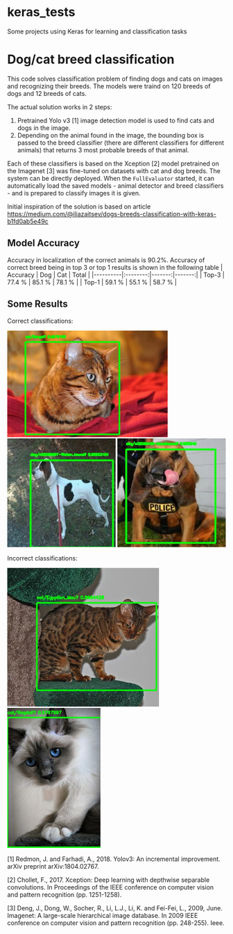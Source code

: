 # keras_tests
Some projects using Keras for learning and classification tasks


# Dog/cat breed classification 
This code solves classification problem of finding dogs and cats on images and recognizing their breeds. The models were traind on 120 breeds of dogs and 12 breeds of cats. 

The actual solution works in 2 steps:
1. Pretrained Yolo v3 [1] image detection model is used to find cats and dogs in the image.
2. Depending on the animal found in the image, the bounding box is passed to the breed classifier (there are different classifiers for different animals) that returns 3 most probable breeds of that animal.
 
Each of these classifiers is based on the Xception [2] model pretrained on the Imagenet [3] was fine-tuned on datasets with cat and dog breeds.
The system can be directly deployed. When the `FullEvaluator` started, it can automatically load the saved models - animal detector and breed classifiers - and is prepared to classify images it is given.

Initial inspiration of the solution is based on article https://medium.com/@iliazaitsev/dogs-breeds-classification-with-keras-b1fd0ab5e49c

## Model Accuracy
Accuracy in localization of the correct animals is 90.2%. Accuracy of correct breed being in top 3 or top 1 results is shown in the following table
| Accuracy |    Dog   |  Cat   | Total  |
|----------|:--------:|-------:|-------:|
| Top-3    |  77.4 %  | 85.1 % | 78.1 % |
| Top-1    |  59.1 %  | 55.1 % | 58.7 % |

## Some Results
Correct classifications: 
<p float="left">
    <img src="dog_cat_breeds/results/Bengal_110_detected.jpg" alt="Drawing" width="370"/>
    <img src="dog_cat_breeds/results/wolker_hound_1412_detected.jpg" alt="Drawing" width="250"/>
    <img src="dog_cat_breeds/results/bloodhound_10309_detected.jpg" alt="Drawing" width="250"/>
</p>

Incorrect classifications: 
<p float="left">
    <img src="dog_cat_breeds/results/Bengal_101_detected_wrongEgypt.jpg" alt="Drawing" width="350"/>
    <img src="dog_cat_breeds/results/Birman_125_detected_wrongRagdoll.jpg" alt="Drawing" width="215"/>
</p>

[1] Redmon, J. and Farhadi, A., 2018. Yolov3: An incremental improvement. arXiv preprint arXiv:1804.02767.

[2] Chollet, F., 2017. Xception: Deep learning with depthwise separable convolutions. In Proceedings of the IEEE conference on computer vision and pattern recognition (pp. 1251-1258).

[3] Deng, J., Dong, W., Socher, R., Li, L.J., Li, K. and Fei-Fei, L., 2009, June. Imagenet: A large-scale hierarchical image database. In 2009 IEEE conference on computer vision and pattern recognition (pp. 248-255). Ieee.
